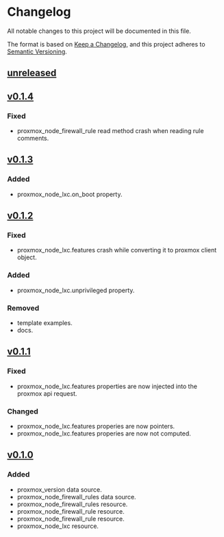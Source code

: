 # Changelog

All notable changes to this project will be documented in this file.

The format is based on [Keep a Changelog](https://keepachangelog.com/en/1.1.0/),
and this project adheres to [Semantic Versioning](https://semver.org/spec/v2.0.0.html).

## [unreleased]

## [v0.1.4]
### Fixed
- proxmox_node_firewall_rule read method crash when reading rule comments.

## [v0.1.3]
### Added
- proxmox_node_lxc.on_boot property.

## [v0.1.2]
### Fixed
- proxmox_node_lxc.features crash while converting it to proxmox client object.

### Added
- proxmox_node_lxc.unprivileged property.

### Removed
- template examples.
- docs.

## [v0.1.1]
### Fixed
- proxmox_node_lxc.features properties are now injected into the proxmox api request.

### Changed
- proxmox_node_lxc.features properies are now pointers.
- proxmox_node_lxc.features properies are now not computed.

## [v0.1.0]
### Added
- proxmox_version data source.
- proxmox_node_firewall_rules data source. 
- proxmox_node_firewall_rules resource. 
- proxmox_node_firewall_rule resource. 
- proxmox_node_firewall_rule resource. 
- proxmox_node_lxc resource.

[unreleased]: https://github.com/iolave/terraform-provider-proxmox/compare/v0.1.4...staging
[v0.1.4]: https://github.com/iolave/terraform-provider-proxmox/releases/tag/v0.1.4
[v0.1.3]: https://github.com/iolave/terraform-provider-proxmox/releases/tag/v0.1.3
[v0.1.2]: https://github.com/iolave/terraform-provider-proxmox/releases/tag/v0.1.2
[v0.1.1]: https://github.com/iolave/terraform-provider-proxmox/releases/tag/v0.1.1
[v0.1.0]: https://github.com/iolave/terraform-provider-proxmox/releases/tag/v0.1.0
